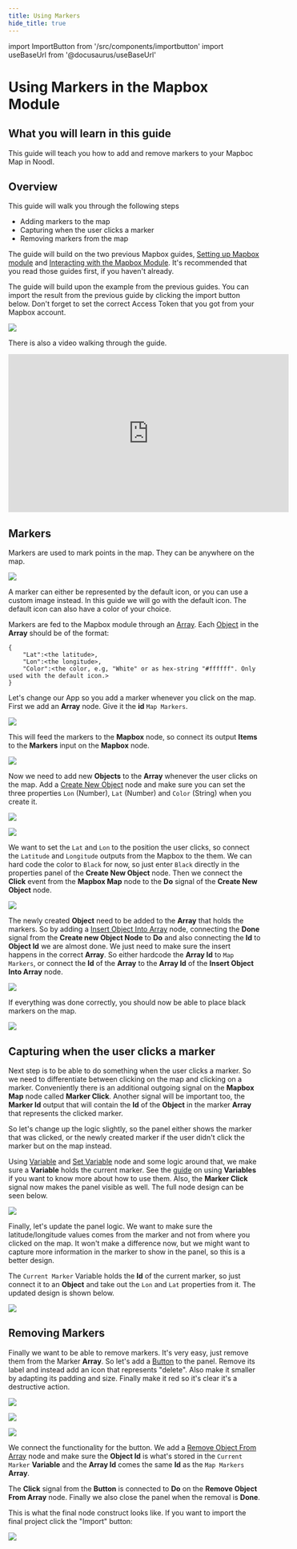 ```yaml
---
title: Using Markers
hide_title: true
---
```


import ImportButton from '/src/components/importbutton'
import useBaseUrl from '@docusaurus/useBaseUrl'

# Using Markers in the Mapbox Module

## What you will learn in this guide

This guide will teach you how to add and remove markers to your Mapboc Map in Noodl.

## Overview

This guide will walk you through the following steps

-   Adding markers to the map
-   Capturing when the user clicks a marker
-   Removing markers from the map

The guide will build on the two previous Mapbox guides, [Setting up Mapbox module](/library/modules/mapbox/guides/setting-up) and [Interacting with the Mapbox Module](/library/modules/mapbox/guides/interacting). It's recommended that you read those guides first, if you haven't already.

The guide will build upon the example from the previous guides. You can import the result from the previous guide by clicking the import button below. Don't forget to set the correct Access Token that you got from your Mapbox account.

<div className="ndl-image-with-background l">
    <img src={useBaseUrl("modules/mapbox/guides/interacting/final-result.gif")} className="ndl-image large"></img>
	<ImportButton zip="interacting.zip" name="Mapbox Interactions" thumb="screen-2.png"/>
</div>

There is also a video walking through the guide.

<iframe width="560" height="315" src="https://www.youtube-nocookie.com/embed/LBh51xy9n7k" title="YouTube video player" frameBorder="0" allow="accelerometer; autoplay; clipboard-write; encrypted-media; gyroscope; picture-in-picture" allowFullScreen></iframe>

## Markers

Markers are used to mark points in the map. They can be anywhere on the map.

<div className="ndl-image-with-background s">

![](/library/modules/mapbox/guides/using-markers/markers-1.png)

</div>

A marker can either be represented by the default icon, or you can use a custom image instead. In this guide we will go with the default icon. The default icon can also have a color of your choice.

Markers are fed to the Mapbox module through an [Array](/nodes/data/array/array-node.md). Each [Object](/nodes/data/object/object-node.md) in the **Array** should be of the format:

```
{
	"Lat":<the latitude>,
	"Lon":<the longitude>,
	"Color":<the color, e.g, "White" or as hex-string "#ffffff". Only used with the default icon.>
}
```

Let's change our App so you add a marker whenever you click on the map.
First we add an **Array** node. Give it the **id** `Map Markers`.

<div className="ndl-image-with-background">

![](/library/modules/mapbox/guides/using-markers/panel-1.png)

</div>

This will feed the markers to the **Mapbox** node, so connect its output **Items** to the **Markers** input on the **Mapbox** node.

<div className="ndl-image-with-background l">

![](/library/modules/mapbox/guides/using-markers/nodes-1.png)

</div>

Now we need to add new **Objects** to the **Array** whenever the user clicks on the map. Add a [Create New Object](/nodes/data/object/create-new-object) node and make sure you can set the three properties `Lon` (Number), `Lat` (Number) and `Color` (String) when you create it.

<div className="ndl-image-with-background l">

![](/library/modules/mapbox/guides/using-markers/nodes-2.png)

</div>

<div className="ndl-image-with-background s">

![](/library/modules/mapbox/guides/using-markers/panel-2.png)

</div>

We want to set the `Lat` and `Lon` to the position the user clicks, so connect the `Latitude` and `Longitude` outputs from the Mapbox to the them. We can hard code the color to `Black` for now, so just enter `Black` directly in the properties panel of the **Create New Object** node. Then we connect the **Click** event from the **Mapbox Map** node to the **Do** signal of the **Create New Object** node.

<div className="ndl-image-with-background l">

![](/library/modules/mapbox/guides/using-markers/nodes-3.png)

</div>

The newly created **Object** need to be added to the **Array** that holds the markers. So by adding a [Insert Object Into Array](/nodes/data/array/insert-into-array) node, connecting the **Done** signal from the **Create new Object Node** to **Do** and also connecting the **Id** to **Object Id** we are almost done. We just need to make sure the insert happens in the correct **Array**. So either hardcode the **Array Id** to `Map Markers`, or connect the **Id** of the **Array** to the **Array Id** of the **Insert Object Into Array** node.

<div className="ndl-image-with-background l">

![](/library/modules/mapbox/guides/using-markers/nodes-4.png)

</div>

If everything was done correctly, you should now be able to place black markers on the map.

<div className="ndl-image-with-background">

![](/library/modules/mapbox/guides/using-markers/screen-2.png)

</div>

## Capturing when the user clicks a marker

Next step is to be able to do something when the user clicks a marker. So we need to differentiate between clicking on the map and clicking on a marker. Conveniently there is an additional outgoing signal on the **Mapbox Map** node called **Marker Click**. Another signal will be important too, the **Marker Id** output that will contain the **Id** of the **Object** in the marker **Array** that represents the clicked marker.

So let's change up the logic slightly, so the panel either shows the marker that was clicked, or the newly created marker if the user didn't click the marker but on the map instead.

Using [Variable](/nodes/data/variable/variable-node.md) and [Set Variable](/nodes/data/variable/set-variable) node and some logic around that, we make sure a **Variable** holds the current marker. See the [guide](/docs/guides/data/variables) on using **Variables** if you want to know more about how to use them.
Also, the **Marker Click** signal now makes the panel visible as well. The full node design can be seen below.

<div className="ndl-image-with-background l">

![](/library/modules/mapbox/guides/using-markers/nodes-5.png)

</div>

Finally, let's update the panel logic. We want to make sure the latitude/longitude values comes from the marker and not from where you clicked on the map. It won't make a difference now, but we might want to capture more information in the marker to show in the panel, so this is a better design.

The `Current Marker` Variable holds the **Id** of the current marker, so just connect it to an **Object** and take out the `Lon` and `Lat` properties from it. The updated design is shown below.

<div className="ndl-image-with-background l">

![](/library/modules/mapbox/guides/using-markers/nodes-6.png)

</div>

## Removing Markers

Finally we want to be able to remove markers. It's very easy, just remove them from the Marker **Array**.
So let's add a [Button](/nodes/ui-controls/button) to the panel. Remove its label and instead add an icon that represents "delete". Also make it smaller by adapting its padding and size. Finally make it red so it's clear it's a destructive action.

<div className="ndl-image-with-background s">

![](/library/modules/mapbox/guides/using-markers/button-1.png)

</div>

<div className="ndl-image-with-background s">

![](/library/modules/mapbox/guides/using-markers/button-panel-1.png)

</div>

<div className="ndl-image-with-background">

![](/library/modules/mapbox/guides/using-markers/screen-3.png)

</div>

We connect the functionality for the button. We add a [Remove Object From Array](/nodes/data/array/remove-from-array) node and make sure the **Object Id** is what's stored in the `Current Marker` **Variable** and the **Array Id** comes the same **Id** as the `Map Markers` **Array**.

The **Click** signal from the **Button** is connected to **Do** on the **Remove Object From Array** node. Finally we also close the panel when the removal is **Done**.

This is what the final node construct looks like. If you want to import the final project click the "Import" button:

<div className="ndl-image-with-background l">
    <img src={useBaseUrl("/modules/mapbox/guides/using-markers/nodes-7.png")} className="ndl-image large"></img>
	<ImportButton zip="markers.zip" name="Mapbox Markers" thumb="screen-3.png"/>
</div>
